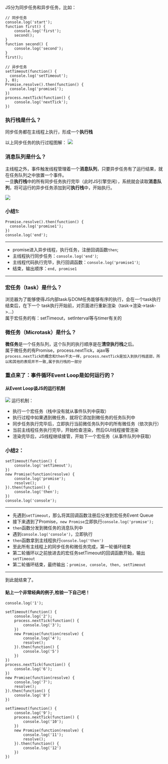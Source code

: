 

JS分为同步任务和异步任务，比如：
```
// 同步任务
console.log('start');
function first() {
    console.log('first');
    second();
}
function second() {
    console.log('second');
}
first();

// 异步任务
setTimeout(function() {
  console.log('setTimeout');
}, 0);
Promise.resolve().then(function() {
  console.log('promise1');
})
process.nextTick(function() {
    console.log('nextTick');
})
```
### 执行栈是什么？
同步任务都在主线程上执行，形成一个**执行栈**

以上同步任务的执行过程图解：
![](https://user-gold-cdn.xitu.io/2018/12/4/1677834f288f05c1?w=1322&h=242&f=png&s=146142)
### 消息队列是什么？
主线程之外，事件触发线程管理着一个**消息队列**，只要异步任务有了运行结果，就在任务队列之中放置一个事件。\
一旦**执行栈**中的所有同步任务执行完毕（此时JS引擎空闲），系统就会读取**消息队列**，将可运行的异步任务添加到可**执行栈**中，开始执行。

![](https://user-gold-cdn.xitu.io/2018/12/4/1677836b20e778f0?w=1410&h=748&f=png&s=183642)

### 小结1:
```
Promise.resolve().then(function() {
  console.log('promise1');
})
console.log('end');
```
****

* promise进入异步线程，执行任务，注册回调函数`then`;
* 主线程执行同步任务：`console.log('end')`;
* 主线程代码执行完毕，执行回调函数：`console.log('promise1')`;
* 结束，输出顺序：`end, promise1`
****

### 宏任务（task）是什么？
浏览器为了能够使得JS内部task与DOM任务能够有序的执行，会在一个task执行结束后，在下一个 task执行开始前，对页面进行重新渲染（task->渲染->task->...）\
属于宏任务的有：setTimeout，setInterval等与timer有关的

### 微任务（Microtask）是什么？
**微任务**是一个任务队列，这个队列的执行顺序是在**清空执行栈**之后。\
属于微任务的有Promise，process.nextTick，ajax等\
`process.nextTick的概念和then不太一样，process.nextTick是加入到执行栈底部，所以和其他的表现并不一致,属于执行栈的一部分`

### 重点来了：事件循环Event Loop是如何运行的？
#### 从Event Loop谈JS的运行机制


![](https://user-gold-cdn.xitu.io/2018/12/4/167785adad6a0955?w=696&h=1168&f=png&s=121536)
运行机制：
* 执行一个宏任务（栈中没有就从事件队列中获取）
* 执行过程中如果遇到微任务，就将它添加到微任务的任务队列中
* 同步任务执行完毕后，立即执行当前微任务队列中的所有微任务（依次执行）
* 当前主线程任务执行完毕，开始检查渲染，然后GUI线程接管渲染
* 渲染完毕后，JS线程继续接管，开始下一个宏任务（从事件队列中获取）

### 小结2：
```
setTimeout(function() {
    console.log('setTimeout');
})
new Promise(function(resolve) {
    console.log('promise');
    resolve();
}).then(function() {
    console.log('then');
})
console.log('console');

```
****
* 先遇到`setTimeout`，那么将其回调函数注册后分发到宏任务Event Queue
* 接下来遇到了Promise，`new Promise`立即执行`console.log('promise');`
* `then`函数分发到微任务的消息队列中
* 遇到`console.log('console')`，立即执行
* `then`函数拿到主线程执行`console.log('then')`
* 至此所有主线程上的同步任务和微任务完成，第一轮循环结束
* 第二轮循环以之前放进去的宏任务setTimeout的回调函数开始，输出`setTimeout`
* 第二轮循环结束，最终输出：`promise, console, then, setTimeout`
****
到此就结束了。
#### 贴上一个非常经典的例子,检验一下自己吧！
```
console.log('1');

setTimeout(function() {
    console.log('2');
    process.nextTick(function() {
        console.log('3');
    })
    new Promise(function(resolve) {
        console.log('4');
        resolve();
    }).then(function() {
        console.log('5')
    })
})
process.nextTick(function() {
    console.log('6');
})
new Promise(function(resolve) {
    console.log('7');
    resolve();
}).then(function() {
    console.log('8')
})

setTimeout(function() {
    console.log('9');
    process.nextTick(function() {
        console.log('10');
    })
    new Promise(function(resolve) {
        console.log('11');
        resolve();
    }).then(function() {
        console.log('12')
    })
})
```

